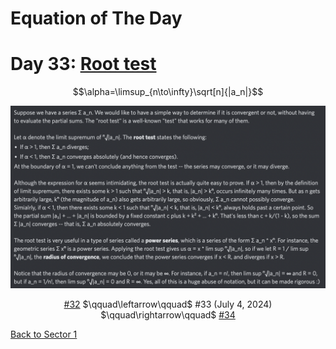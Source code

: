 # Equation of The Day

# Day 33: [Root test](https://en.wikipedia.org/wiki/Root_test)

$$\alpha=\limsup_{n\to\infty}\sqrt[n]{|a_n|}$$

<picture><img alt="Day 33" src="0033.png"></picture>

<center><a href="0032.html">#32</a> $\qquad\leftarrow\qquad$ #33 (July 4, 2024) $\qquad\rightarrow\qquad$ <a href="0034.html">#34</a></center>

[Back to Sector 1](../0-63.md)

<script data-goatcounter="https://zswu.goatcounter.com/count" async src="//gc.zgo.at/count.js"></script>
<script src="https://utteranc.es/client.js" repo="12AbBa/eotd" issue-term="pathname" theme="github-light" crossorigin="anonymous" async> </script>